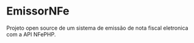 # EmissorNFe
Projeto open source de um sistema de emissão de nota fiscal eletronica com a API NFePHP.
